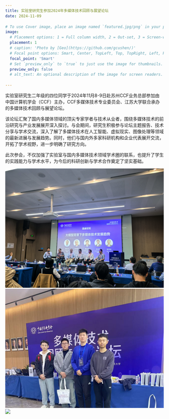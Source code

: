 ```yaml
---
title: 实验室研究生参加2024年多媒体技术回顾与展望论坛
date: 2024-11-09

# To use Cover image, place an image named `featured.jpg/png` in your page's folder.
image:
  # Placement options: 1 = Full column width, 2 = Out-set, 3 = Screen-width
  placement: 1
  # caption: 'Photo by [Geo](https://github.com/gcushen/)'
  # Focal point options: Smart, Center, TopLeft, Top, TopRight, Left, Right, BottomLeft, Bottom, BottomRight
  focal_point: 'Smart'
  # Set `preview_only` to `true` to just use the image for thumbnails.
  preview_only: false
  # alt_text: An optional description of the image for screen readers.

---
```

实验室研究生二年级的四位同学于2024年11月8-9日赴苏州CCF业务总部参加由中国计算机学会（CCF）主办，CCF多媒体技术专业委员会、江苏大学联合承办的多媒体技术回顾与展望论坛。

<!--more-->

该论坛汇聚了国内多媒体领域的顶尖专家学者与技术从业者，围绕多媒体技术的前沿研究与产业发展展开深入探讨。与会期间，研究生积极参与论坛主题报告、技术分享与学术交流，深入了解了多媒体技术在人工智能、虚拟现实、图像处理等领域的最新进展与发展趋势。同时，他们与国内外多家科研机构和企业代表展开交流，开拓了学术视野，进一步明确了研究方向。

此次参会，不仅加强了实验室与国内多媒体技术领域学术圈的联系，也提升了学生的实践能力与学术水平，为今后的科研创新与学术合作奠定了坚实基础。

![](images/650.png) 
![](images/660.png)
![](images/670.jpg)
